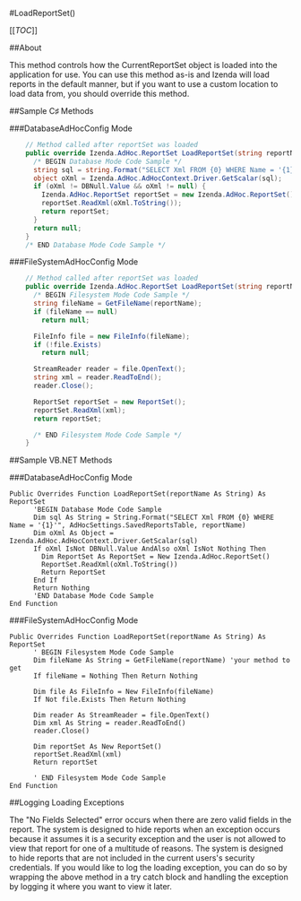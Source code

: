 #LoadReportSet()

[[_TOC_]]

##About

This method controls how the CurrentReportSet object is loaded into the application for use. You can use this method as-is and Izenda will load reports in the default manner, but if you want to use a custom location to load data from, you should override this method.

##Sample C♯ Methods

###DatabaseAdHocConfig Mode

```csharp
    // Method called after reportSet was loaded
    public override Izenda.AdHoc.ReportSet LoadReportSet(string reportName) {
      /* BEGIN Database Mode Code Sample */
      string sql = string.Format("SELECT Xml FROM {0} WHERE Name = '{1}'", AdHocSettings.SavedReportsTable, reportName);
      object oXml = Izenda.AdHoc.AdHocContext.Driver.GetScalar(sql);
      if (oXml != DBNull.Value && oXml != null) {
        Izenda.AdHoc.ReportSet reportSet = new Izenda.AdHoc.ReportSet();
        reportSet.ReadXml(oXml.ToString());
        return reportSet;
      }
      return null;
    }
    /* END Database Mode Code Sample */
```

###FileSystemAdHocConfig Mode

```csharp    
    // Method called after reportSet was loaded
    public override Izenda.AdHoc.ReportSet LoadReportSet(string reportName) {
      /* BEGIN Filesystem Mode Code Sample */
      string fileName = GetFileName(reportName);
      if (fileName == null)
        return null;

      FileInfo file = new FileInfo(fileName);
      if (!file.Exists)
        return null;

      StreamReader reader = file.OpenText();
      string xml = reader.ReadToEnd();
      reader.Close();

      ReportSet reportSet = new ReportSet();
      reportSet.ReadXml(xml);
      return reportSet;

      /* END Filesystem Mode Code Sample */
    }
```

##Sample VB.NET Methods

###DatabaseAdHocConfig Mode

```visualbasic
Public Overrides Function LoadReportSet(reportName As String) As ReportSet
      'BEGIN Database Mode Code Sample
      Dim sql As String = String.Format("SELECT Xml FROM {0} WHERE Name = '{1}'", AdHocSettings.SavedReportsTable, reportName)
      Dim oXml As Object = Izenda.AdHoc.AdHocContext.Driver.GetScalar(sql)
      If oXml IsNot DBNull.Value AndAlso oXml IsNot Nothing Then
        Dim ReportSet As ReportSet = New Izenda.AdHoc.ReportSet()
        ReportSet.ReadXml(oXml.ToString())
        Return ReportSet
      End If
      Return Nothing
      'END Database Mode Code Sample
End Function
```

###FileSystemAdHocConfig Mode

```visualbasic
Public Overrides Function LoadReportSet(reportName As String) As ReportSet
      ' BEGIN Filesystem Mode Code Sample 
      Dim fileName As String = GetFileName(reportName) 'your method to get 
      If fileName = Nothing Then Return Nothing
      
      Dim file As FileInfo = New FileInfo(fileName)
      If Not file.Exists Then Return Nothing
      
      Dim reader As StreamReader = file.OpenText()
      Dim xml As String = reader.ReadToEnd()
      reader.Close()
      
      Dim reportSet As New ReportSet()
      reportSet.ReadXml(xml)
      Return reportSet
      
      ' END Filesystem Mode Code Sample
End Function
```

##Logging Loading Exceptions

The "No Fields Selected" error occurs when there are zero valid fields in the report. The system is designed to hide reports when an exception occurs because it assumes it is a security exception and the user is not allowed to view that report for one of a multitude of reasons. The system is designed to hide reports that are not included in the current users's security credentials. If you would like to log the loading exception, you can do so by wrapping the above method in a try catch block and handling the exception by logging it where you want to view it later.
